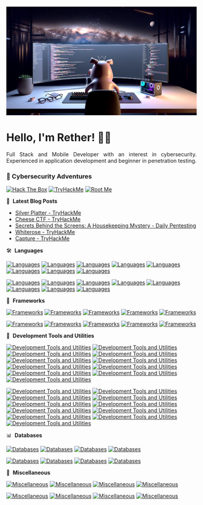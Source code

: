![Banner profile](./banner-profile.webp)

# Hello, I'm Rether! 👨‍💻

<p align="justify">
Full Stack and Mobile Developer with an interest in cybersecurity. Experienced in application development and beginner in penetration testing.
</p>

### 🔐 Cybersecurity Adventures

[![Hack The Box](https://img.shields.io/badge/Hack%20The%20Box-111927?logo=Hack%20The%20Box&logoColor=9FEF00)](https://app.hackthebox.com/users/585215)
[![TryHackMe](https://img.shields.io/badge/TryHackMe-212C42?logo=TryHackMe&logoColor=88CCEE)](https://tryhackme.com/r/p/Rether)
[![Root Me](https://img.shields.io/badge/RootMe-212C42?logo=RootMe&logoColor=F15A24)](https://www.root-me.org/rether)

📕 &nbsp;**Latest Blog Posts**

<!-- BLOG-POST-LIST:START -->
- [Silver Platter - TryHackMe](https://retherszu.github.io/ctf/tryhackme/silver-platter.html)
- [Cheese CTF - TryHackMe](https://retherszu.github.io/ctf/tryhackme/cheese-ctf.html)
- [Secrets Behind the Screens: A Housekeeping Mystery - Daily Pentesting](https://retherszu.github.io/ctf/daily-pentesting/secrets-behind-the-screens-a-housekeeping-mystery.html)
- [Whiterose - TryHackMe](https://retherszu.github.io/ctf/tryhackme/whiterose.html)
- [Capture - TryHackMe](https://retherszu.github.io/ctf/tryhackme/rootme.html)
<!-- BLOG-POST-LIST:END -->

🛠 &nbsp;**Languages**

[![Languages](https://skillicons.dev/icons?i=php)](https://skillicons.dev#gh-dark-mode-only)
[![Languages](https://skillicons.dev/icons?i=py)](https://skillicons.dev#gh-dark-mode-only)
[![Languages](https://skillicons.dev/icons?i=html)](https://skillicons.dev#gh-dark-mode-only)
[![Languages](https://skillicons.dev/icons?i=css)](https://skillicons.dev#gh-dark-mode-only)
[![Languages](https://skillicons.dev/icons?i=js)](https://skillicons.dev#gh-dark-mode-only)
[![Languages](https://skillicons.dev/icons?i=ts)](https://skillicons.dev#gh-dark-mode-only)
[![Languages](https://skillicons.dev/icons?i=java)](https://skillicons.dev#gh-dark-mode-only)
[![Languages](https://skillicons.dev/icons?i=cpp)](https://skillicons.dev#gh-dark-mode-only)

[![Languages](https://skillicons.dev/icons?i=php&theme=light)](https://skillicons.dev#gh-light-mode-only)
[![Languages](https://skillicons.dev/icons?i=py&theme=light)](https://skillicons.dev#gh-light-mode-only)
[![Languages](https://skillicons.dev/icons?i=html&theme=light)](https://skillicons.dev#gh-light-mode-only)
[![Languages](https://skillicons.dev/icons?i=css&theme=light)](https://skillicons.dev#gh-light-mode-only)
[![Languages](https://skillicons.dev/icons?i=js&theme=light)](https://skillicons.dev#gh-light-mode-only)
[![Languages](https://skillicons.dev/icons?i=ts&theme=light)](https://skillicons.dev#gh-light-mode-only)
[![Languages](https://skillicons.dev/icons?i=java&theme=light)](https://skillicons.dev#gh-light-mode-only)
[![Languages](https://skillicons.dev/icons?i=cpp&theme=light)](https://skillicons.dev#gh-light-mode-only)

🚀 &nbsp;**Frameworks**

[![Frameworks](https://skillicons.dev/icons?i=symfony)](https://skillicons.dev#gh-dark-mode-only)
[![Frameworks](https://skillicons.dev/icons?i=react)](https://skillicons.dev#gh-dark-mode-only)
[![Frameworks](https://skillicons.dev/icons?i=materialui)](https://skillicons.dev#gh-dark-mode-only)
[![Frameworks](https://skillicons.dev/icons?i=flask)](https://skillicons.dev#gh-dark-mode-only)
[![Frameworks](https://skillicons.dev/icons?i=tailwind)](https://skillicons.dev#gh-dark-mode-only)

[![Frameworks](https://skillicons.dev/icons?i=symfony&theme=light)](https://skillicons.dev#gh-light-mode-only)
[![Frameworks](https://skillicons.dev/icons?i=react&theme=light)](https://skillicons.dev#gh-light-mode-only)
[![Frameworks](https://skillicons.dev/icons?i=materialui&theme=light)](https://skillicons.dev#gh-light-mode-only)
[![Frameworks](https://skillicons.dev/icons?i=flask&theme=light)](https://skillicons.dev#gh-light-mode-only)
[![Frameworks](https://skillicons.dev/icons?i=tailwind&theme=light)](https://skillicons.dev#gh-light-mode-only)

🏬 &nbsp;**Development Tools and Utilities**

[![Development Tools and Utilities](https://skillicons.dev/icons?i=androidstudio)](https://skillicons.dev#gh-dark-mode-only)
[![Development Tools and Utilities](https://skillicons.dev/icons?i=figma)](https://skillicons.dev#gh-dark-mode-only)
[![Development Tools and Utilities](https://skillicons.dev/icons?i=git)](https://skillicons.dev#gh-dark-mode-only)
[![Development Tools and Utilities](https://skillicons.dev/icons?i=github)](https://skillicons.dev#gh-dark-mode-only)
[![Development Tools and Utilities](https://skillicons.dev/icons?i=gitlab)](https://skillicons.dev#gh-dark-mode-only)
[![Development Tools and Utilities](https://skillicons.dev/icons?i=idea)](https://skillicons.dev#gh-dark-mode-only)
[![Development Tools and Utilities](https://skillicons.dev/icons?i=phpstorm)](https://skillicons.dev#gh-dark-mode-only)
[![Development Tools and Utilities](https://skillicons.dev/icons?i=webstorm)](https://skillicons.dev#gh-dark-mode-only)
[![Development Tools and Utilities](https://skillicons.dev/icons?i=visualstudio)](https://skillicons.dev#gh-dark-mode-only)
[![Development Tools and Utilities](https://skillicons.dev/icons?i=vscode)](https://skillicons.dev#gh-dark-mode-only)
[![Development Tools and Utilities](https://skillicons.dev/icons?i=postman)](https://skillicons.dev#gh-dark-mode-only)

[![Development Tools and Utilities](https://skillicons.dev/icons?i=androidstudio&theme=light)](https://skillicons.dev#gh-light-mode-only)
[![Development Tools and Utilities](https://skillicons.dev/icons?i=figma&theme=light)](https://skillicons.dev#gh-light-mode-only)
[![Development Tools and Utilities](https://skillicons.dev/icons?i=git&theme=light)](https://skillicons.dev#gh-light-mode-only)
[![Development Tools and Utilities](https://skillicons.dev/icons?i=github&theme=light)](https://skillicons.dev#gh-light-mode-only)
[![Development Tools and Utilities](https://skillicons.dev/icons?i=gitlab&theme=light)](https://skillicons.dev#gh-light-mode-only)
[![Development Tools and Utilities](https://skillicons.dev/icons?i=idea&theme=light)](https://skillicons.dev#gh-light-mode-only)
[![Development Tools and Utilities](https://skillicons.dev/icons?i=phpstorm&theme=light)](https://skillicons.dev#gh-light-mode-only)
[![Development Tools and Utilities](https://skillicons.dev/icons?i=webstorm&theme=light)](https://skillicons.dev#gh-light-mode-only)
[![Development Tools and Utilities](https://skillicons.dev/icons?i=visualstudio&theme=light)](https://skillicons.dev#gh-light-mode-only)
[![Development Tools and Utilities](https://skillicons.dev/icons?i=vscode&theme=light)](https://skillicons.dev#gh-light-mode-only)
[![Development Tools and Utilities](https://skillicons.dev/icons?i=postman&theme=light)](https://skillicons.dev#gh-light-mode-only)

📊 &nbsp;**Databases**

[![Databases](https://skillicons.dev/icons?i=mongodb)](https://skillicons.dev#gh-dark-mode-only)
[![Databases](https://skillicons.dev/icons?i=mysql)](https://skillicons.dev#gh-dark-mode-only)
[![Databases](https://skillicons.dev/icons?i=postgres)](https://skillicons.dev#gh-dark-mode-only)
[![Databases](https://skillicons.dev/icons?i=sqlite)](https://skillicons.dev#gh-dark-mode-only)

[![Databases](https://skillicons.dev/icons?i=mongodb&theme=light)](https://skillicons.dev#gh-light-mode-only)
[![Databases](https://skillicons.dev/icons?i=mysql&theme=light)](https://skillicons.dev#gh-light-mode-only)
[![Databases](https://skillicons.dev/icons?i=postgres&theme=light)](https://skillicons.dev#gh-light-mode-only)
[![Databases](https://skillicons.dev/icons?i=sqlite&theme=light)](https://skillicons.dev#gh-light-mode-only)

🎰 &nbsp;**Miscellaneous**

[![Miscellaneous](https://skillicons.dev/icons?i=docker)](https://skillicons.dev#gh-dark-mode-only)
[![Miscellaneous](https://skillicons.dev/icons?i=linux)](https://skillicons.dev#gh-dark-mode-only)
[![Miscellaneous](https://skillicons.dev/icons?i=nodejs)](https://skillicons.dev#gh-dark-mode-only)
[![Miscellaneous](https://skillicons.dev/icons?i=pytorch)](https://skillicons.dev#gh-dark-mode-only)

[![Miscellaneous](https://skillicons.dev/icons?i=docker&theme=light)](https://skillicons.dev#gh-light-mode-only)
[![Miscellaneous](https://skillicons.dev/icons?i=linux&theme=light)](https://skillicons.dev#gh-light-mode-only)
[![Miscellaneous](https://skillicons.dev/icons?i=nodejs&theme=light)](https://skillicons.dev#gh-light-mode-only)
[![Miscellaneous](https://skillicons.dev/icons?i=pytorch&theme=light)](https://skillicons.dev#gh-light-mode-only)

